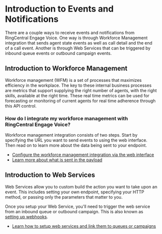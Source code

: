 # Introduction to Events and Notifications

There are a couple ways to receive events and notifications from RingCentral Engage Voice. One way is through Workforce Management integration that sends agent state events as well as call detail and the end of a call event.  Another is through Web Services that can be triggered by inbound queue events or outbound campaign events.


## Introduction to Workforce Management

Workforce management (WFM) is a set of processes that maximizes efficiency in the workplace.  The key to these internal business processes are metrics that support supplying the right number of agents, with the right skills, available at the right time. These real time metrics can be used for forecasting or monitoring of current agents for real time adherence through this API control.

### How do I integrate my workforce management with RingCentral Engage Voice?

Workforce management integration consists of two steps. Start by specifying the URL you want to send events to using the web interface.  Then read on to learn more about the data being sent to your endpoint.

* [Configure the workforce management integration via the web interface](./wfm/configure-wfm)
* [Learn more about what is sent in the payload](./wfm/payload-wfm)

## Introduction to Web Services

Web Services allow you to custom build the action you want to take upon an event. This includes setting your own endpoint, specifying your HTTP method, or passing only the parameters that matter to you.

Once you setup your Web Service, you'll need to trigger the web service from an inbound queue or outbound campaign. This is also known as [setting up webhooks](https://support.ringcentral.com/engagevoice/admin/voice-admin-set-up-webhooks.html).

* [Learn how to setup web services and link them to queues or campaigns](./web-service)
